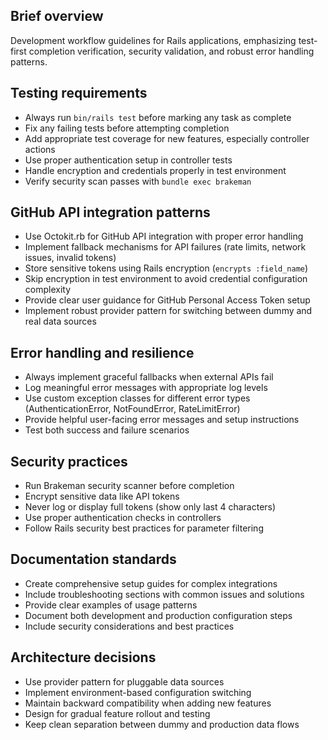 ## Brief overview

Development workflow guidelines for Rails applications, emphasizing test-first completion verification, security validation, and robust error handling patterns.

## Testing requirements

- Always run `bin/rails test` before marking any task as complete
- Fix any failing tests before attempting completion
- Add appropriate test coverage for new features, especially controller actions
- Use proper authentication setup in controller tests
- Handle encryption and credentials properly in test environment
- Verify security scan passes with `bundle exec brakeman`

## GitHub API integration patterns

- Use Octokit.rb for GitHub API integration with proper error handling
- Implement fallback mechanisms for API failures (rate limits, network issues, invalid tokens)
- Store sensitive tokens using Rails encryption (`encrypts :field_name`)
- Skip encryption in test environment to avoid credential configuration complexity
- Provide clear user guidance for GitHub Personal Access Token setup
- Implement robust provider pattern for switching between dummy and real data sources

## Error handling and resilience

- Always implement graceful fallbacks when external APIs fail
- Log meaningful error messages with appropriate log levels
- Use custom exception classes for different error types (AuthenticationError, NotFoundError, RateLimitError)
- Provide helpful user-facing error messages and setup instructions
- Test both success and failure scenarios

## Security practices

- Run Brakeman security scanner before completion
- Encrypt sensitive data like API tokens
- Never log or display full tokens (show only last 4 characters)
- Use proper authentication checks in controllers
- Follow Rails security best practices for parameter filtering

## Documentation standards

- Create comprehensive setup guides for complex integrations
- Include troubleshooting sections with common issues and solutions
- Provide clear examples of usage patterns
- Document both development and production configuration steps
- Include security considerations and best practices

## Architecture decisions

- Use provider pattern for pluggable data sources
- Implement environment-based configuration switching
- Maintain backward compatibility when adding new features
- Design for gradual feature rollout and testing
- Keep clean separation between dummy and production data flows
